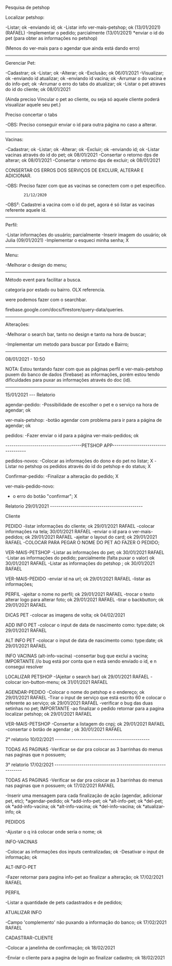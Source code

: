 Pesquisa de petshop


Localizar petshop: 

-Listar;        ok
-enviando id;   ok
-Listar info ver-mais-petshop;  ok (13/01/2021) (RAFAEL)
-Implementar o pedido;          parcialmente (13/01/2021)
*enviar o id do pet (para obter as informações no petshop)


(Menos do ver-mais para o agendar que ainda está dando erro)

------------------------------------------------

Gerenciar Pet: 

-Cadastrar;                             ok
-Listar;                                ok
-Alterar;                               ok
-Exclusão;                              ok 06/01/2021
-Visualizar;                            ok
-enviando id atualizar;                 ok
-enviando id vacina;                    ok
-Arrumar o do vacina e do info-pet;     ok
-Arrumar o erro do tabs do atualizar;   ok
-Listar o pet atraves do id do cliente; ok 08/01/2021

(Ainda preciso Vincular o pet ao cliente, ou seja só aquele cliente poderá visualizar aquele seu pet.)

Preciso concertar o tabs

-OBS: Preciso conseguir enviar o id para outra 
página no caso a alterar.

------------------------------------------------

Vacinas:

-Cadastrar;     ok
-Listar;        ok
-Alterar;       ok
-Excluir;       ok
-enviando id;   ok
-Listar vacinas através do id do pet; ok 08/01/2021
-Consertar o retorno dps de alterar;  ok 08/01/2021
-Consertar o retorno dps de excluir;  ok 08/01/2021

CONSERTAR OS ERROS DOS SERVIÇOS DE EXCLUIR, ALTERAR E ADICIONAR.

-OBS: Preciso fazer com que as vacinas se 
conectem com o pet especifico.

            21/12/2020
-OBS²: Cadastrei a vacina com o id do pet, agora é só
listar as vacinas referente aquele id.

-----------------------------------------------

Perfil:

-Listar informações do usuário;     parcialmente
-Inserir imagem do usuário;         ok Julia (09/01/2021)
-Implementar o esqueci minha senha; X

------------------------------------------------

Menu:

-Melhorar o design do menu;


------------------------------------------------

Método event para facilitar a busca.

categoria por estado ou bairro. OLX referencia.

were podemos fazer com o searchbar.

firebase.google.com/docs/firestore/query-data/queries.


-------------------------------------------------------------------------------------------------------------------
Alterações:


-Melhorar o search bar, tanto no design e tanto na hora de buscar;

-Implementar um metodo para buscar por Estado e Bairro;


---------------------------------------------------------------------------------------------------------------------
08/01/2021 - 10:50

NOTA: Estou tentando fazer com que as páginas perfil e ver-mais-petshop puxem do banco de dados (firebase) as 
informações, porém estou tendo dificuldades para puxar as informações através do doc (id).




-------------------------------------------------------------------------------------------------
 15/01/2021 --- Relatorio 

agendar-pedido:
-Possibilidade de escolher o pet e o serviço na hora de agendar;    ok

ver-mais-petshop:
-botão agendar com problema para ir para a página de agendar;   ok

pedidos:
-Fazer enviar o id para a página ver-mais-pedidos;      ok 


-------------------------------------PETSHOP APP------------------------------------

pedidos-novos:
-Colocar as informações do dono e do pet no listar;     X
-Listar no petshop os pedidos através do id do petshop e do status; X

Confirmar-pedido:
-Finalizar a alteração do pedido;                       X

ver-mais-pedido-novo:
- o erro do botão "confirmar";                 X



Relatorio 29/01/2021 ---------------------------------------------

Cliente 

PEDIDO
-listar informações do cliente; ok 29/01/2021 RAFAEL
-colocar informações na tela; 30/01/2021 RAFAEL
-enviar o id para o ver-mais-pedidos; ok 29/01/2021 RAFAEL
-ajeitar o layout do card; ok 29/01/2021 RAFAEL
-COLOCAR PARA PEGAR O NOME DO PET AO FAZER O PEDIDO; 

VER-MAIS-PETSHOP
-Listar as informações do pet; ok 30/01/2021 RAFAEL
-Listar as informações do pedido; parcialmente (falta puxar o valor) ok 30/01/2021 RAFAEL
-Listar as informações do petshop ; ok 30/01/2021 RAFAEL


VER-MAIS-PEDIDO
-enviar id na url; ok 29/01/2021 RAFAEL
-listar as informações; 

PERFIL
-ajeitar o nome no perfil; ok 29/01/2021 RAFAEL
-trocar o texto alterar logo para alterar foto; ok 29/01/2021 RAFAEL
-tirar o backbutton; ok 29/01/2021 RAFAEL

DICAS PET
-colocar as imagens de volta; ok 04/02/2021 

ADD INFO PET
-colocar o input de data de nascimento como: type:date;  ok 29/01/2021 RAFAEL

ALT INFO PET
-colocar o input de data de nascimento como: type:date; ok 29/01/2021 RAFAEL

INFO VACINAS (alt-info-vacina)
-consertar bug que exclui a vacina; IMPORTANTE
//o bug está por conta que n está sendo enviado o id, e n consegui resolver

LOCALIZAR PETSHOP
-(Ajeitar o search bar) ok 29/01/2021 RAFAEL
-colocar ion-button-menu; ok 31/01/2021 RAFAEL

AGENDAR-PEDIDO
-Colocar o nome do petshop e o endereço; ok 29/01/2021 RAFAEL
-Tirar o input de serviço que está escrito 60 e colocar o referente ao serviço; ok 29/01/2021 RAFAEL
-verificar o bug das duas setinhas no pet;  IMPORTANTE
-ao finalizar o pedido retornar para a pagina localizar petshop; ok 29/01/2021 RAFAEL

VER-MAIS-PETSHOP
-Consertar a listagem do cnpj; ok 29/01/2021 RAFAEL
-consertar o botão de agendar ; ok 30/01/2021 RAFAEL

2° relatorio 10/02/2021 ----------------------------------------------

TODAS AS PAGINAS 
-Verificar se dar pra colocar as 3 barrinhas do menus nas paginas que n 
possuem; 


3° relatorio 17/02/2021 --------------------------------------------------------------

TODAS AS PAGINAS 
-Verificar se dar pra colocar as 3 barrinhas do menus nas paginas que n 
possuem;  ok 17/02/2021 RAFAEL

-Inserir uma mensagem para cada finalização de ação (agendar, adicionar pet, etc);
*agendar-pedido; ok
*add-info-pet; ok
*alt-info-pet; ok
*del-pet; ok
*add-info-vacina; ok
*alt-info-vacina; ok
*del-info-vacina; ok
*atualizar-info; ok


PEDIDOS 

-Ajustar o q irá colocar onde seria o nome;  ok

INFO-VACINAS

-Colocar as informações dos inputs centralizadas; ok 
-Desativar o input de informação; ok 

ALT-INFO-PET

-Fazer retornar para pagina info-pet ao finalizar a alteração; ok 17/02/2021 RAFAEL

PERFIL

-Listar a quantidade de pets cadastrados e de pedidos;

ATUALIZAR INFO

-Campo 'complemento' não puxando a informação do banco; ok 17/02/2021 RAFAEL


CADASTRAR-CLIENTE

-Colocar a janelinha de confirmação; ok 18/02/2021

-Enviar o cliente para a pagina de login ao finalizar cadastro; ok 18/02/2021